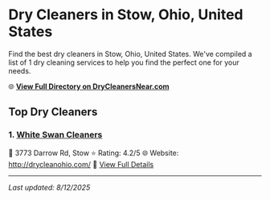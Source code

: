 # Dry Cleaners in Stow, Ohio, United States

Find the best dry cleaners in Stow, Ohio, United States. We've compiled a list of 1 dry cleaning services to help you find the perfect one for your needs.

🌐 **[View Full Directory on DryCleanersNear.com](https://drycleanersnear.com/city/US/Ohio/Stow)**

## Top Dry Cleaners

### 1. [White Swan Cleaners](https://drycleanersnear.com/dryCleaner/6875b6b09b5c02c2ea278132/white-swan-cleaners)
📍 3773 Darrow Rd, Stow
⭐ Rating: 4.2/5
🌐 Website: http://drycleanohio.com/
🔗 [View Full Details](https://drycleanersnear.com/dryCleaner/6875b6b09b5c02c2ea278132/white-swan-cleaners)


---

*Last updated: 8/12/2025*
